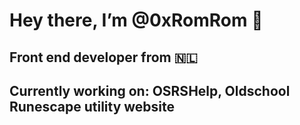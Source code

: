# Hey there, I’m @0xRomRom 👋
## Front end developer from 🇳🇱
## Currently working on: OSRSHelp, Oldschool Runescape utility website

<!---
0xRomRom/0xRomRom is a ✨ special ✨ repository because its `README.md` (this file) appears on your GitHub profile.
You can click the Preview link to take a look at your changes.
--->
